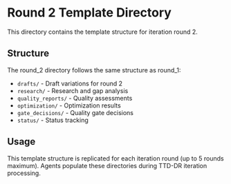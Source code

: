 # Round 2 Template Directory

This directory contains the template structure for iteration round 2.

## Structure

The round_2 directory follows the same structure as round_1:
- `drafts/` - Draft variations for round 2
- `research/` - Research and gap analysis
- `quality_reports/` - Quality assessments
- `optimization/` - Optimization results
- `gate_decisions/` - Quality gate decisions
- `status/` - Status tracking

## Usage

This template structure is replicated for each iteration round (up to 5 rounds maximum). Agents populate these directories during TTD-DR iteration processing.